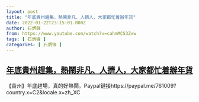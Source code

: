 ```yaml
---
layout: post
title: "年底貴州趕集，熱鬧非凡、人擠人，大家都忙着辦年貨"
date: 2022-01-22T23:15:01.000Z
author: 石炳鋒
from: https://www.youtube.com/watch?v=cahmMCS3Zxw
tags: [ 石炳锋 ]
categories: [ 石炳锋 ]
---
```

<!--1642893301000-->
[年底貴州趕集，熱鬧非凡、人擠人，大家都忙着辦年貨](https://www.youtube.com/watch?v=cahmMCS3Zxw)
------

<div>
【貴州】年底趕場，真的好熱鬧。Paypal鏈接https://paypal.me/761009?country.x=C2&locale.x=zh_XC
</div>
